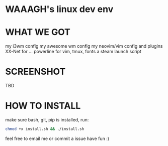 # WAAAGH's linux dev env

# WHAT WE GOT
my i3wm config
my awesome wm config
my neovim/vim config and plugins
XX-Net for ...
powerline for vim, tmux, fonts
a steam launch script

# SCREENSHOT
TBD

# HOW TO INSTALL
make sure bash, git, pip is installed, run:
```bash
chmod +x install.sh && ./install.sh
```
feel free to email me or commit a issue
have fun :)
